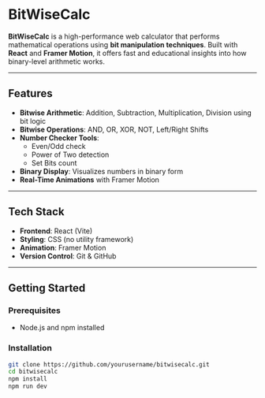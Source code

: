 # BitWiseCalc

**BitWiseCalc** is a high-performance web calculator that performs mathematical operations using **bit manipulation techniques**. Built with **React** and **Framer Motion**, it offers fast and educational insights into how binary-level arithmetic works.

---

## Features

- **Bitwise Arithmetic**: Addition, Subtraction, Multiplication, Division using bit logic
- **Bitwise Operations**: AND, OR, XOR, NOT, Left/Right Shifts
- **Number Checker Tools**:
  - Even/Odd check
  - Power of Two detection
  - Set Bits count
- **Binary Display**: Visualizes numbers in binary form
- **Real-Time Animations** with Framer Motion

---

## Tech Stack

- **Frontend**: React (Vite)
- **Styling**: CSS (no utility framework)
- **Animation**: Framer Motion
- **Version Control**: Git & GitHub

---

## Getting Started

### Prerequisites

- Node.js and npm installed

### Installation

```bash
git clone https://github.com/yourusername/bitwisecalc.git
cd bitwisecalc
npm install
npm run dev

